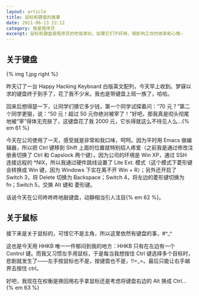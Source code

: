 ```yaml
---
layout: article
title: 鼠标和键盘的故事
date: 2011-06-13 22:12
category: 我是程序员
excerpt: 鼠标和键盘是程序员的吃饭家伙，如果它们不好用，很影响工作的效率和心情~
---
```


## 关于键盘

{% img 1.jpg right %}

昨天订了一台 Happy Hacking Keyboard 白版英文配列，今天早上收到。梦寐以求的键盘终于到手了，花了我不少米。我也是带键盘上班一族了，哈哈。

回来后想得瑟一下，让同学们猜它多少钱，第一个同学试探着问：“70 元？”第二个同学更狠，说：“50 元！超过 50 元你绝对被宰了！”好吧，那我真是彻头彻尾地被“宰”得体无完肤了，这键盘花了我 2000 元，它长得就这么不待见人么...{% em 61 %}

今天在公司使用了一天，感受就是非常和我口味，呵呵。因为平时用 Emacs 做编辑器，所以把 Ctrl 键移到 Shift 上面的位置就特别招人疼爱（之前我是通过修改注册表切换了 Ctrl 和 Capslock 两个键）。因为公司的环境是 Win XP，通过 SSH 连接远程的 *NIX，所以我通过硬件跳线设置了 Lite Ext. 模式（这个模式下菱形键会转换成 Win 键，因为 Windows 下实在离不开 Win + R）；另外还开启了 Switch 3，将 Delete 切换为 Backspace；Switch 4，将左边的菱形键切换为 fn；Switch 5，交换 Alt 键和 菱形键。

话说今天在公司咚咚咚地敲键盘，动静相当引人注目{% em 62 %}。

## 关于鼠标

接下来是关于鼠标的，可惜它不是主角，所以这里依然有键盘的事，#^_^

这也是今天用 HHKB 唯一一件郁闷到我的地方：HHKB 只有在左边有一个 Control 键。而我又习惯左手用鼠标，于是每当我想按住 Ctrl 键选择多个目标时，悲剧就发生了——左手按鼠标也不是，按键盘也不是，!!=_=。最后只能让右手越界去按住 ctrl。

好吧，我现在在权衡是换回用右手拿鼠标还是考虑将键盘右边的 Alt 换成 Ctrl...{% em 63 %}
